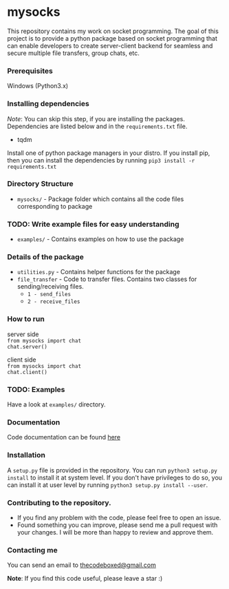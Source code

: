 # mysocks

This repository contains my work on socket programming. The goal of this project is to provide a python package based on socket programming that can enable developers to create server-client backend for seamless and secure multiple file transfers, group chats, etc.

### Prerequisites
Windows (Python3.x)

### Installing dependencies
*Note*: You can skip this step, if you are installing the packages. 
Dependencies are listed below and in the `requirements.txt` file.

* tqdm

Install one of python package managers in your distro. If you install pip, then you can install the dependencies by running 
`pip3 install -r requirements.txt` 


### Directory Structure
- `mysocks/` - Package folder which contains all the code files corresponding to package
### TODO: Write example files for easy understanding
- `examples/` - Contains examples on how to use the package

### Details of the package
- `utilities.py` - Contains helper functions for the package
- `file_transfer` - Code to transfer files. Contains two classes for sending/receiving files.
	- `1 - send_files`
	- `2 - receive_files`

### How to run
server side\
`from mysocks import chat`\
`chat.server()`

client side\
`from mysocks import chat`\
`chat.client()`

### TODO: Examples
Have a look at `examples/` directory.

### Documentation
Code documentation can be found [here](https://mysocks.readthedocs.io/)

### Installation

A `setup.py` file is provided in the repository. You can run `python3 setup.py install` to install it at system level.
If you don't have privileges to do so, you can install it at user level by running `python3 setup.py install --user`.  

### Contributing to the repository.
* If you find any problem with the code, please feel free to open an issue.
* Found something you can improve, please send me a pull request with your changes.
I will be more than happy to review and approve them.

### Contacting me
You can send an email to [thecodeboxed@gmail.com](mailto:thecodeboxed@gmail.com)

**Note**: If you find this code useful, please leave a star :)
